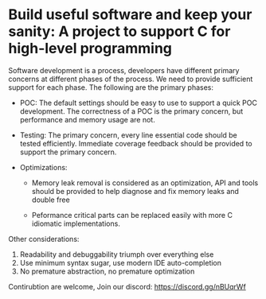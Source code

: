 # Build useful software and keep your sanity: A project to support C for high-level programming

Software development is a process, developers have different primary
concerns at different phases of the process. We need to provide
sufficient support for each phase. The following are the primary
phases:

* POC:
  The default settings should be easy to use to support a quick POC development. 
  The correctness of a POC is the primary concern, but performance and 
  memory usage are not.

* Testing:
  The primary concern, every line essential code should be tested efficiently. 
  Immediate coverage feedback should be provided to support the primary concern. 

* Optimizations:

   - Memory leak removal is considered as an optimization, API and
     tools should be provided to help diagnose and fix memory leaks and double free
   
   - Peformance critical parts can be replaced easily with more C
     idiomatic implementations.



Other considerations:
1. Readability and debuggability triumph over everything else
2. Use minimum syntax sugar, use modern IDE auto-completion
3. No premature abstraction, no premature optimization

Contirubtion are welcome, Join our discord: https://discord.gg/nBUqrWf
